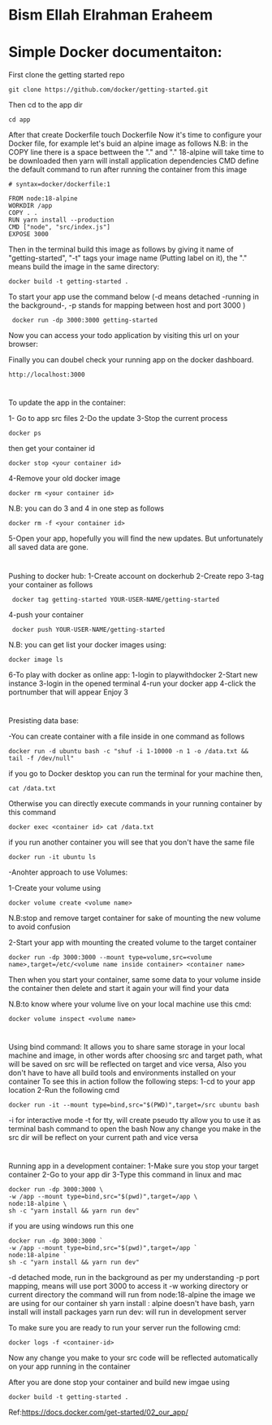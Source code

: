 # Bism Ellah Elrahman Eraheem

# Simple Docker documentaiton:

First clone the getting started repo 
	
	git clone https://github.com/docker/getting-started.git

Then cd to the app dir

	cd app
After that create Dockerfile
	touch Dockerfile
Now it's time to configure your Docker file, for example let's buid an alpine image as follows
N.B: in the COPY line there is a space bettween the "." and "."
18-alpine will take time to be downloaded
then yarn will install application dependencies
CMD define the default command to run after running the container from this image

	# syntax=docker/dockerfile:1

	FROM node:18-alpine
	WORKDIR /app
	COPY . .
	RUN yarn install --production
	CMD ["node", "src/index.js"]
	EXPOSE 3000

Then in the terminal build this image as follows by giving it name of "getting-started", "-t" tags your image name (Putting label on it), the "." means build the image in the same directory:
	
	docker build -t getting-started .


To start your app use the command below (-d means detached -running in the background-, -p stands for mapping between host and port 3000 )

	 docker run -dp 3000:3000 getting-started

Now you can access your todo application by visiting this url on your browser:

Finally you can doubel check your running app on the docker dashboard.

	http://localhost:3000

# 
To update the app in the container:

1- Go to app src files
2-Do the update
3-Stop the current process

	docker ps 

then get your container id

	docker stop <your container id>
4-Remove your old docker image

	docker rm <your container id>

N.B: you can do 3 and 4 in one step as follows

	docker rm -f <your container id>
5-Open your app, hopefully you will find the new updates.
But unfortunately all saved data are gone.

# 
Pushing to docker hub:
1-Create account on dockerhub
2-Create repo 
3-tag your container as follows

	 docker tag getting-started YOUR-USER-NAME/getting-started
4-push your container

	 docker push YOUR-USER-NAME/getting-started

N.B: you can get list your docker images using:

	docker image ls
6-To play with docker as online app:
1-login to playwithdocker
2-Start new instance
3-login in the opened terminal
4-run your docker app
4-click the portnumber that will appear 
Enjoy
3
#
Presisting data base:

-You can create container with a file inside in one command as follows

	docker run -d ubuntu bash -c "shuf -i 1-10000 -n 1 -o /data.txt && tail -f /dev/null"
if you go to Docker desktop you can run the terminal for your machine then,

	cat /data.txt

Otherwise you can directly execute commands in your running container by this command

	docker exec <container id> cat /data.txt

if you run another container you will see that you don't have the same file 

	docker run -it ubuntu ls

-Anohter approach to use Volumes:

1-Create your volume using 

	docker volume create <volume name>

N.B:stop and remove target container for sake of mounting the new volume to avoid confusion

2-Start your app with mounting the created volume to the target container 

	docker run -dp 3000:3000 --mount type=volume,src=<volume name>,target=/etc/<volume name inside container> <container name>

Then when you start your container, same some data to your volume inside the container then delete and start it again your will find your data

N.B:to know where your volume live on your local machine use this cmd:

	docker volume inspect <volume name>

#
Using bind command:
It allows you to share same storage in your local machine and image, in other words after choosing src and target path, what will be saved on src will be reflected on target and vice versa, Also you don't have to have all build tools and environments installed on your container
To see this in action follow the following steps:
1-cd to your app location
2-Run the following cmd

	docker run -it --mount type=bind,src="$(PWD)",target=/src ubuntu bash

-i for interactive mode
-t for tty, will create pseudo tty allow you to use it as terminal
bash command to open the bash
Now any change you make in the src dir will be reflect on your current path and vice versa
#
Running app in a development container:
1-Make sure you stop your target container
2-Go to your app dir
3-Type this command in linux and mac

	docker run -dp 3000:3000 \
    -w /app --mount type=bind,src="$(pwd)",target=/app \
    node:18-alpine \
    sh -c "yarn install && yarn run dev"
if you are using windows run this one

	docker run -dp 3000:3000 `
    -w /app --mount type=bind,src="$(pwd)",target=/app `
    node:18-alpine `
    sh -c "yarn install && yarn run dev"
-d detached mode, run in the background as per my understanding
-p port mapping, means will use port 3000 to access it
-w working directory or current directory the command will run from
node:18-alpine the image we are using for our container
sh yarn install : alpine doesn't have bash, yarn install will install packages
yarn run dev: will run in development server

To make sure you are ready to run your server run the following cmd:
	
	docker logs -f <container-id>
Now any change you make to your src code will be reflected automatically on your app running in the container

After you are done stop your container and build new imgae using 

	docker build -t getting-started .
Ref:https://docs.docker.com/get-started/02_our_app/